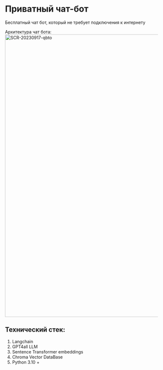 # Приватный чат-бот
Бесплатный чат бот, который не требует подключения к интернету

Архитектура чат бота:
<img width="930" alt="SCR-20230917-qbto" src="https://github.com/abidsaudagar/Private-Chatbot/assets/20873579/e9c34bae-b697-4f11-b332-886ae298bc2b">

## Технический стек:
1. Langchain
2. GPT4all LLM
3. Sentence Transformer embeddings
3. Chroma Vector DataBase
4. Python 3.10 +
